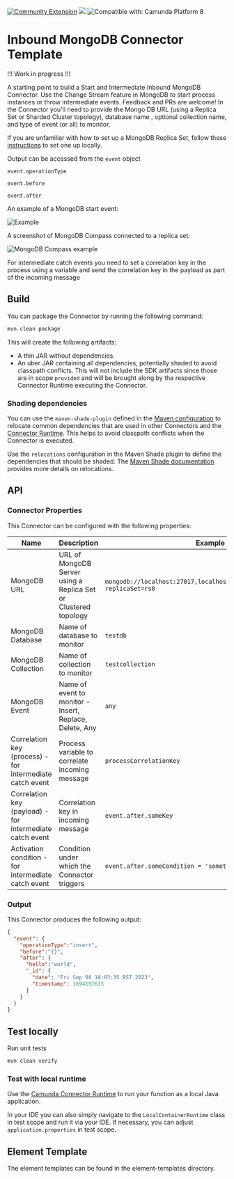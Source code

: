 [![Community Extension](https://img.shields.io/badge/Community%20Extension-An%20open%20source%20community%20maintained%20project-FF4700)](https://github.com/camunda-community-hub/community)
[![](https://img.shields.io/badge/Lifecycle-Proof%20of%20Concept-blueviolet)](https://github.com/Camunda-Community-Hub/community/blob/main/extension-lifecycle.md#proof-of-concept-)
![Compatible with: Camunda Platform 8](https://img.shields.io/badge/Compatible%20with-Camunda%20Platform%208-0072Ce)

# Inbound MongoDB Connector Template

!!! Work in progress !!!

A starting point to build a Start and Intermediate Inbound MongoDB Connector. Use the Change Stream feature in MongoDB to start process instances or throw intermediate events. Feedback and PRs are welcome! In the Connector you'll need to provide the Mongo DB URL (using a Replica Set or Sharded Cluster topology), database name , optional collection name, and type of event (or all) to monitor.

If you are unfamiliar with how to set up a MongoDB Replica Set, follow these [instructions](./MongoDBSampleSetup.md) to set one up locally. 

Output can be accessed from the ```event``` object

```event.operationType```

```event.before```

```event.after```

An example of a MongoDB start event:

![Example](./img/sample.png)

A screenshot of MongoDB Compass connected to a replica set:

![MongoDB Compass example](./img/compasssample.png)

For intermediate catch events you need to set a correlation key in the process using a variable and send the correlation key in the payload as part of the incoming message

## Build

You can package the Connector by running the following command:

```bash
mvn clean package
```

This will create the following artifacts:

- A thin JAR without dependencies.
- An uber JAR containing all dependencies, potentially shaded to avoid classpath conflicts. This will not include the SDK artifacts since those are in scope `provided` and will be brought along by the respective Connector Runtime executing the Connector.

### Shading dependencies

You can use the `maven-shade-plugin` defined in the [Maven configuration](./pom.xml) to relocate common dependencies
that are used in other Connectors and the [Connector Runtime](https://github.com/camunda-community-hub/spring-zeebe/tree/master/connector-runtime#building-connector-runtime-bundles).
This helps to avoid classpath conflicts when the Connector is executed.

Use the `relocations` configuration in the Maven Shade plugin to define the dependencies that should be shaded.
The [Maven Shade documentation](https://maven.apache.org/plugins/maven-shade-plugin/examples/class-relocation.html)
provides more details on relocations.

## API

### Connector Properties

This Connector can be configured with the following properties:

| Name                                                     | Description                                                     | Example                                                                     | Required |
|----------------------------------------------------------|-----------------------------------------------------------------|-----------------------------------------------------------------------------|----------|
| MongoDB URL                                              | URL of MongoDB Server using a Replica Set or Clustered topology | `mongodb://localhost:27017,localhost:27018,localhost:27019/?replicaSet=rs0` | Yes      |
| MongoDB Database                                         | Name of database to monitor                                     | `testdb`                                                                    | Yes      |
| MongoDB Collection                                       | Name of collection to monitor                                   | `testcollection`                                                            | No       |
| MongoDB Event                                            | Name of event to monitor - Insert, Replace, Delete, Any         | `any`                                                                       | No       |
| Correlation key (process) - for intermediate catch event | Process variable to correlate incoming message                  | `processCorrelationKey`                                                     | Yes      |
| Correlation key (payload) - for intermediate catch event | Correlation key in incoming message                             | `event.after.someKey`                                                       | Yes      |
| Activation condition      - for intermediate catch event | Condition under which the Connector triggers                    | `event.after.someCondition = 'something'`                                   | No       |


### Output

This Connector produces the following output:

```json
{  
  "event": {
    "operationType":"insert",
    "before":"{}",  
    "after": {
      "hello":"world",
      "_id": {
        "date": "Fri Sep 08 18:03:35 BST 2023",
        "timestamp": 1694192615
      }
    }
  }
}
```

## Test locally

Run unit tests

```bash
mvn clean verify
```

### Test with local runtime

Use the [Camunda Connector Runtime](https://github.com/camunda-community-hub/spring-zeebe/tree/master/connector-runtime#building-connector-runtime-bundles) to run your function as a local Java application.

In your IDE you can also simply navigate to the `LocalContainerRuntime` class in test scope and run it via your IDE.
If necessary, you can adjust `application.properties` in test scope.

## Element Template

The element templates can be found in the element-templates directory.
